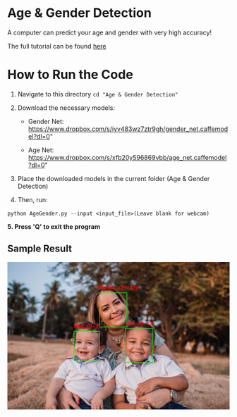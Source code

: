 # Age & Gender Detection
A computer can predict your age and gender with very high accuracy!

The full tutorial can be found [here](https://learnopencv.com/age-gender-classification-using-opencv-deep-learning-c-python/)

# How to Run the Code

1. Navigate to this directory `cd "Age & Gender Detection"`

2. Download the necessary models:

   - Gender Net: https://www.dropbox.com/s/iyv483wz7ztr9gh/gender_net.caffemodel?dl=0"
  
   - Age Net: https://www.dropbox.com/s/xfb20y596869vbb/age_net.caffemodel?dl=0"


3. Place the downloaded models in the current folder (Age & Gender Detection)


4. Then, run:

```
python AgeGender.py --input <input_file>(Leave blank for webcam)
```

**5. Press 'Q' to exit the program**


## Sample Result

![](sample-output.jpg)


